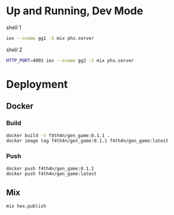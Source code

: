 # Up and Running, Dev Mode

shell 1

```bash
iex --sname gg1 -S mix phx.server
```

shell 2

```bash
HTTP_PORT=4001 iex --sname gg2 -S mix phx.server
```

# Deployment

## Docker

### Build

```bash
docker build -t f4th4n/gen_game:0.1.1 .
docker image tag f4th4n/gen_game:0.1.1 f4th4n/gen_game:latest
```

### Push

```bash
docker push f4th4n/gen_game:0.1.1
docker push f4th4n/gen_game:latest
```

## Mix

```bash
mix hex.publish
```

